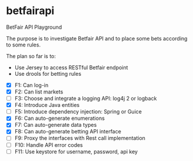 # betfairapi
BetFair API Playground

The purpose is to investigate Betfair API and to place some bets according to some rules.

The plan so far is to:

 - Use Jersey to access RESTful Betfair endpoint
 - Use drools for betting rules  

- [X] F1: Can log-in
- [X] F2: Can list markets
- [ ] F3: Choose and integrate a logging API: log4j 2 or logback
- [X] F4: Introduce Java entities
- [ ] F5: Introduce dependency injection: Spring or Guice
- [X] F6: Can auto-generate enumerations
- [X] F7: Can auto-generate data types 
- [X] F8: Can auto-generate betting API interface
- [ ] F9: Proxy the interfaces with Rest call implementation
- [ ] F10: Handle API error codes
- [ ] F11: Use keystore for username, password, api key